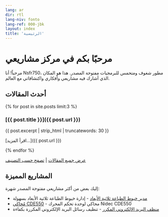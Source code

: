 ```yaml
---
lang: ar
dir: rtl
lang-niv: fonto
lang-ref: 000-jbk
layout: index
title: 'الرئيسية'
---
```


# مرحبًا بكم في مركز مشاريعي

مرحباً! أنا Nsfr750، مطور شغوف ومتحمس للبرمجيات مفتوحة المصدر. هذا هو المكان الذي أشارك فيه مشاريعي وأفكاري واكتشافاتي مع العالم.

## أحدث المقالات

{% for post in site.posts limit:3 %}
### [{{ post.title }}]({{ post.url }})

{{ post.excerpt | strip_html | truncatewords: 30 }}

[اقرأ المزيد...]({{ post.url }})

{% endfor %}

[عرض جميع المقالات](blog) | [تصفح حسب التصنيف](categories)

## المشاريع المميزة

إليك بعض من أكثر مشاريعي مفتوحة المصدر شهرة:

- [مدير خيوط الطباعة ثلاثية الأبعاد](https://github.com/Nsfr750/3D_Filament_Manager) - إدارة خيوط الطباعة ثلاثية الأبعاد بسهولة
- [مُحاكي CDE550](https://github.com/Nsfr750/CDE550-sim) - محاكي لوحدة تحكم المحرك Nidec CDE550
- [منظف البريد الإلكتروني المكرر](https://github.com/Nsfr750/EmailDuplicateCleaner) - تنظيف رسائل البريد الإلكتروني المكررة بكفاءة
